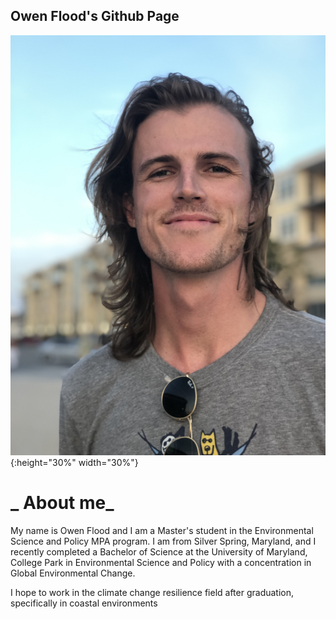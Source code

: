 ## Owen Flood's Github Page

![owen](images/owen.JPG){:height="30%" width="30%"}

# _ About me_

My name is Owen Flood and I am a Master's student in the Environmental 
Science and Policy MPA program. I am from Silver Spring, Maryland, and I 
recently completed a Bachelor of Science at the University of Maryland, 
College Park in Environmental Science and Policy with a concentration in 
Global Environmental Change.

I hope to work in the climate change resilience field after graduation, 
specifically in coastal environments
